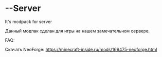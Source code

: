 # --Server
It's modpack for server

Данный модпак сделан для игры на нашем замечательном сервере.

FAQ:

Скачать NeoForge:
https://minecraft-inside.ru/mods/169475-neoforge.html
